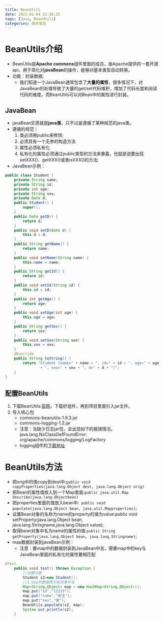 ```yaml
---
title: BeanUtils
date: 2021-01-04 21:36:25
tags: [Java, BeanUtils]
categories: 技术笔记
---
```


# BeanUtils介绍

* BeanUtils是**Apache commens**组件里面的成员，由Apache提供的一套开源api，用于简化对**javaBean**的操作，能够对基本类型自动转换。
* 功能：封装数据; 
  * 我们知道一个JavaBean通常包含了**大量的属性**，很多情况下，对JavaBean的处理导致了大量的get/set代码堆积，增加了代码长度和阅读代码的难度，而BeanUtils可以对Bean中的属性进行封装。
## JavaBean

* javaBean实质就是**java类**，只不过是遵循了某种规范的java类。
* 遵循的规范：
  1. 类必须用public来修饰;
  2. 必须具有一个无参的构造方法
  3. 属性必须私有化
  4. 私有化的属性必须通过public类型的方法来暴露，也就是说要出现setXXX()、getXXX()或者isXXX()的方法;
* JavaBean示例：
```java
public class Student {
	private String name;
	private String id;
	private int age;
	private String sex;
	private Date d;
	public Student() {
		super();
	}
	public Date getD() {
		return d;
	}
	public void setD(Date d) {
		this.d = d;
	}
	public String getName() {
		return name;
	}
	public void setName(String name) {
		this.name = name;
	}
	public String getId() {
		return id;
	}
	public void setId(String id) {
		this.id = id;
	}
	public int getAge() {
		return age;
	}
	public void setAge(int age) {
		this.age = age;
	}
	public String getSex() {
		return sex;
	}
	public void setSex(String sex) {
		this.sex = sex;
	}
	@Override
	public String toString() {
		return "Student [name=" + name + ", id=" + id + ", age=" + age
				+ ", sex=" + sex + ", d=" + d + "]";
	}
}
```


## 配置BeanUtils

1. 下载BeanUtils:[官网](http://commons.apache.org/proper/commons-beanutils/download_beanutils.cgi)，下载好组件，再到项目里面引入jar文件。
2. 导入核心包
   * commons-beanutils-1.9.3.jar
   * commons-logging-1.2.jar
   * 注意：当缺少日志jar包，会出现如下的报错情况。java.lang.NoClassDefFoundError: org/apache/commons/logging/LogFactory
   * logging组件的[下载地址](http://commons.apache.org/proper/commons-logging/download_logging.cgi)


# BeanUtils方法

* 把orig中的值copy到dest中:`public void copyProperties(java.lang.Object dest, java.lang.Object orig)`
* 把Bean的属性值放入到一个Map里面:`public java.util.Map describe(java.lang.Objectbean)`
* 把properties里面的值放入bean中:` public void populate(java.lang.Object bean, java.util.Mapproperties)`;
* 设置Bean对象的名称为name的property的值为value:public void setProperty(java.lang.Object bean, java.lang.Stringname,java.lang.Object value);
* 取得bean对象中名为name的属性的值:`public String getProperty(java.lang.Object bean, java.lang.Stringname)`;
* map数据封装到javaBean示例：
  * 注意：要map中的数据封装到JavaBean中去，需要map中的key与JavaBean里面的私有化的属性要相匹配
```java
@Test
	public void test() throws Exception {
		//创建对象
		Student s2=new Student();
		//1.map的数据拷贝到对象中去
		Map<String,Object> map = new HashMap<String,Object>();
		map.put("id","12233");
		map.put("name","老王");
		map.put("sex","男");
		BeanUtils.populate(s2, map);
		System.out.println(s2);
	}
```